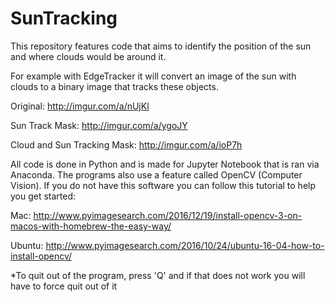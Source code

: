 # SunTracking
This repository features code that aims to identify the position of the sun and where clouds would be around it.

For example with EdgeTracker it will convert an image of the sun with clouds to a binary image that tracks these objects.

Original:
http://imgur.com/a/nUjKl

Sun Track Mask:
http://imgur.com/a/ygoJY

Cloud and Sun Tracking Mask:
http://imgur.com/a/ioP7h

All code is done in Python and is made for Jupyter Notebook that is ran via Anaconda. The programs also use a feature called OpenCV (Computer Vision). 
If you do not have this software you can follow this tutorial to help you get started:

Mac: 
http://www.pyimagesearch.com/2016/12/19/install-opencv-3-on-macos-with-homebrew-the-easy-way/

Ubuntu:
http://www.pyimagesearch.com/2016/10/24/ubuntu-16-04-how-to-install-opencv/

*To quit out of the program, press 'Q' and if that does not work you will have to force quit out of it
